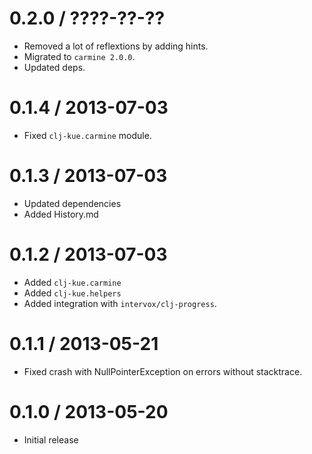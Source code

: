 
0.2.0 / ????-??-??
==================

  * Removed a lot of reflextions by adding hints.
  * Migrated to `carmine 2.0.0`.
  * Updated deps.


0.1.4 / 2013-07-03
==================

  * Fixed `clj-kue.carmine` module.

0.1.3 / 2013-07-03
==================

  * Updated dependencies
  * Added History.md

0.1.2 / 2013-07-03
==================

  * Added `clj-kue.carmine`
  * Added `clj-kue.helpers`
  * Added integration with `intervox/clj-progress`.

0.1.1 / 2013-05-21
==================

  * Fixed crash with NullPointerException on errors without stacktrace.

0.1.0 / 2013-05-20
==================

  * Initial release
